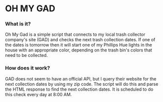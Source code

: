 # OH MY GAD

### What is it?

Oh My Gad is a simple script that connects to my local trash collector company's site (GAD) and checks the next
trash collection dates. If one of the dates is tomorrow then it will start one of my Phillips Hue lights in the house
with an appropriate color, depending on the trash bin's colors that need to be collected.

### How does it work?

GAD does not seem to have an official API, but I query their website for the next collection dates by using my zip code. The script will do this and parse the HTML response to find the next collection dates.
It is scheduled to do this check every day at 8:00 AM.